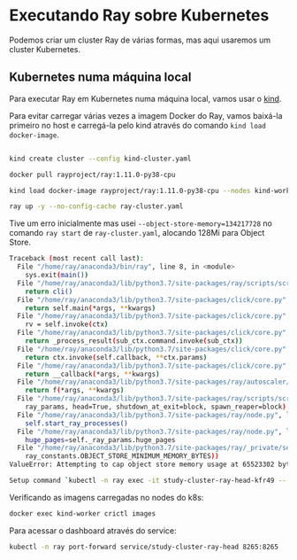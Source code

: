 # Executando Ray sobre Kubernetes

Podemos criar um cluster Ray de várias formas, mas aqui usaremos um cluster
Kubernetes.

## Kubernetes numa máquina local

Para executar Ray em Kubernetes numa máquina local, vamos usar o
[kind](https://kind.sigs.k8s.io/).

Para evitar carregar várias vezes a imagem Docker do Ray, vamos baixá-la
primeiro no host e carregá-la pelo kind através do comando `kind load docker-image`.

```bash

kind create cluster --config kind-cluster.yaml

docker pull rayproject/ray:1.11.0-py38-cpu

kind load docker-image rayproject/ray:1.11.0-py38-cpu --nodes kind-worker

ray up -y --no-config-cache ray-cluster.yaml

```

Tive um erro inicialmente mas usei `--object-store-memory=134217728` no comando
`ray start` de `ray-cluster.yaml`, alocando 128Mi para Object Store.

```bash
Traceback (most recent call last):
  File "/home/ray/anaconda3/bin/ray", line 8, in <module>
    sys.exit(main())
  File "/home/ray/anaconda3/lib/python3.7/site-packages/ray/scripts/scripts.py", line 1958, in main
    return cli()
  File "/home/ray/anaconda3/lib/python3.7/site-packages/click/core.py", line 1128, in __call__
    return self.main(*args, **kwargs)
  File "/home/ray/anaconda3/lib/python3.7/site-packages/click/core.py", line 1053, in main
    rv = self.invoke(ctx)
  File "/home/ray/anaconda3/lib/python3.7/site-packages/click/core.py", line 1659, in invoke
    return _process_result(sub_ctx.command.invoke(sub_ctx))
  File "/home/ray/anaconda3/lib/python3.7/site-packages/click/core.py", line 1395, in invoke
    return ctx.invoke(self.callback, **ctx.params)
  File "/home/ray/anaconda3/lib/python3.7/site-packages/click/core.py", line 754, in invoke
    return __callback(*args, **kwargs)
  File "/home/ray/anaconda3/lib/python3.7/site-packages/ray/autoscaler/_private/cli_logger.py", line 808, in wrapper
    return f(*args, **kwargs)
  File "/home/ray/anaconda3/lib/python3.7/site-packages/ray/scripts/scripts.py", line 622, in start
    ray_params, head=True, shutdown_at_exit=block, spawn_reaper=block)
  File "/home/ray/anaconda3/lib/python3.7/site-packages/ray/node.py", line 274, in __init__
    self.start_ray_processes()
  File "/home/ray/anaconda3/lib/python3.7/site-packages/ray/node.py", line 1117, in start_ray_processes
    huge_pages=self._ray_params.huge_pages
  File "/home/ray/anaconda3/lib/python3.7/site-packages/ray/_private/services.py", line 1945, in determine_plasma_store_config
    ray_constants.OBJECT_STORE_MINIMUM_MEMORY_BYTES))
ValueError: Attempting to cap object store memory usage at 65523302 bytes, but the minimum allowed is 78643200 bytes.

Setup command `kubectl -n ray exec -it study-cluster-ray-head-kfr49 -- bash --login -c -i 'true && source ~/.bashrc && export OMP_NUM_THREADS=1 PYTHONWARNINGS=ignore && (export RAY_OVERRIDE_RESOURCES='"'"'{"CPU":1,"GPU":0,"memory":375809638}'"'"';ulimit -n 65536; ray start --head --port=6379 --autoscaling-config=~/ray_bootstrap_config.yaml --dashboard-host 0.0.0.0)'` failed with exit code 1. stderr:
```

Verificando as imagens carregadas no nodes do k8s:

```bash
docker exec kind-worker crictl images
```

Para acessar o dashboard através do service:

```bash
kubectl -n ray port-forward service/study-cluster-ray-head 8265:8265
```
